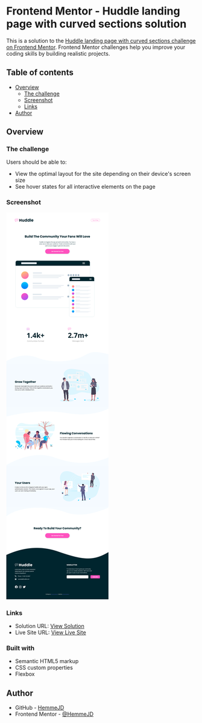 # Frontend Mentor - Huddle landing page with curved sections solution

This is a solution to the [Huddle landing page with curved sections challenge on Frontend Mentor](https://www.frontendmentor.io/challenges/huddle-landing-page-with-curved-sections-5ca5ecd01e82137ec91a50f2). Frontend Mentor challenges help you improve your coding skills by building realistic projects. 

## Table of contents

- [Overview](#overview)
  - [The challenge](#the-challenge)
  - [Screenshot](#screenshot)
  - [Links](#links)
- [Author](#author)

## Overview

### The challenge

Users should be able to:

- View the optimal layout for the site depending on their device's screen size
- See hover states for all interactive elements on the page

### Screenshot

![View Screenshot](./screenshot.png)

### Links

- Solution URL: [View Solution](https://github.com/HemmeJD/huddle-landing-page-with-curved-sections-master)
- Live Site URL: [View Live Site](https://hemmejd.github.io/huddle-landing-page-with-curved-sections-master/)

### Built with

- Semantic HTML5 markup
- CSS custom properties
- Flexbox

## Author

- GitHub - [HemmeJD](https://github.com/HemmeJD)
- Frontend Mentor - [@HemmeJD](https://www.frontendmentor.io/profile/HemmeJD)